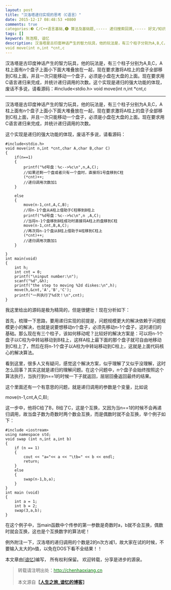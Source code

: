 ```yaml
---
layout: post
title: "汉洛塔递归实现的思考（C语言）"
date: 2015-12-17 08:48:53 +0800
comments: true
categories:❸ C/C++语言基础,❺ 算法及基础题,----- 递归搜索回溯,----- 好文/知识点
tags: []
keyword: 陈浩翔, 谙忆
description: 汉洛塔是古印度神话产生的智力玩具，他的玩法是，有三个柱子分别为A,B,C，A柱上面有n个盘子上面小下面大堆叠放在一起，现在要求激将A柱上的盘子全部移到C柱上面，并且一次只能移动一个盘子，必须是小盘在大盘的上面。现在要求用C语言递归来完成，并统计递归调用的次数。这个实现是递归的强大功能的体现，废话不多说，请看源码：#include<stdio.h>
void move(int n,int *cnt,c 
---
```



汉洛塔是古印度神话产生的智力玩具，他的玩法是，有三个柱子分别为A,B,C，A柱上面有n个盘子上面小下面大堆叠放在一起，现在要求激将A柱上的盘子全部移到C柱上面，并且一次只能移动一个盘子，必须是小盘在大盘的上面。现在要求用C语言递归来完成，并统计递归调用的次数。这个实现是递归的强大功能的体现，废话不多说，请看源码：#include<stdio.h>
void move(int n,int *cnt,c
<!-- more -->
----------

汉洛塔是古印度神话产生的智力玩具，他的玩法是，有三个柱子分别为A,B,C，A柱上面有n个盘子上面小下面大堆叠放在一起，现在要求激将A柱上的盘子全部移到C柱上面，并且一次只能移动一个盘子，必须是小盘在大盘的上面。现在要求用C语言递归来完成，并统计递归调用的次数。

这个实现是递归的强大功能的体现，废话不多说，请看源码：

```
#include<stdio.h>
void move(int n,int *cnt,char A,char B,char C)
{
    if(n==1)
    {
        printf("%d号盘：%c-->%c\n",n,A,C);     
        //如果还剩一个盘或者只有一个盘时，直接将1号盘移到C柱
        (*cnt)++;       
        //递归调用次数加1
    }

    else
    {
        move(n-1,cnt,A,C,B);       
        //将n-1个盘从A柱上借助于C柱移到B柱上
        printf("%d号盘：%c-->%c\n",n ,A,C);    
        //当将n-1个盘移到B柱成功时直接将A柱上的盘移到C柱
        move(n-1,cnt,B,A,C);        
        //再次将n-1个盘从B柱上借助于A柱移到C柱上
        (*cnt)++;          
        //递归调用次数加1
    }

}
int main(void)
{
    int h;
    int cnt = 0;
    printf("\ninput number:\n");
    scanf("%d",&h);
    printf("the step to moving %2d diskes:\n",h);
    move(h,&cnt,'A','B','C');
    printf("一共执行了%d次！\n",cnt);
}

```
我这里给出的源码是极为精简的，但是很健壮！现在分析如下：

首先，梳理一下思路，要用递归实现的前提是，问题规模更大的解决依赖于问题规模更小的解决，也就是说要想移动n个盘子，必须先移动n-1个盘子，这时递归的基础。那么现在有三个柱子，该如何移动呢？比较好的解决方案是：可以将n-1个盘子以C柱为中转站移动到B柱上，这样A柱上最下面的那个盘子就可自由地移动到C柱上了，然后在将n-1个盘子以A柱为中转站移动到C柱上，这就是上面代码核心的解决算法。

看到这里，很多人又有疑问，感觉这个解决方案，似乎理解了又似乎没理解，这时怎么回事？其实这就是递归的理解问题。在这个问题中，n个盘子会始终按照这个算法执行，当执行到n==1的时候一下子就返回，层层回叠返回最终的结果。

这个里面还有一个有意思的问题，就是递归调用的参数是个变量，比如说

move(n-1,cnt,A,C,B);
 

这一步中，他将C给了B，B给了C，这是个互换，又因为当n==1的时候不会再递归调用，故当盘子数为奇数时两个数会互换，而是偶数时就不会互换，举个例子如下：

```
#include <iostream>
using namespace std;
void swap (int n,int a,int b)
{
    if (n == 1)
    {
        cout << "a="<< a << "\tb=" << b << endl;
        return;
    }
    else
    {
        swap(n-1,b,a);
    }
}
int main (void)
{
    int a = 1;
    int b = 2;
    swap(3,a,b);
}
```

在这个例子中，当main函数中个传参的第一参数是奇数时a，b就不会互换，偶数时就会互换，这也是个互换数字的算法呢！

 

例外附注一下，汉洛塔的递归调用的个数是2的n次方减1，故大家在试的时候，不要输入太大的n值，以免在DOS下看不全结果！！

本文章由<a href="http://chenhaoxiang.cn/">[谙忆]</a>编写， 所有权利保留。 
欢迎转载，分享是进步的源泉。
<blockquote cite='陈浩翔'>
<p background-color='#D3D3D3'>转载请注明出处：<a href='http://chenhaoxiang.cn'><font color="green">http://chenhaoxiang.cn</font></a><br><br>
本文源自<strong>【<a href='http://chenhaoxiang.cn' target='_blank'>人生之旅_谙忆的博客</a>】</strong></p>
</blockquote>
